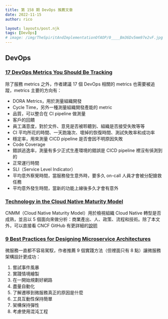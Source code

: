 ```yaml
---
title: 第 158 期 DevOps 推薦文章
date: 2022-11-15
author: rico

layout: layouts/post.njk
tags: [DevOps]
# image: /img/TheSpiritAndImplementationOfAOP/0____Bm36Dv5mm97e2vF.jpg
---
```


## DevOps

<!-- summary -->
### [17 DevOps Metrics You Should Be Tracking](https://dzone.com/articles/17-devops-metrics-you-should-be-tracking)

除了服務 metrics 之外，作者建議 17 個 DevOps 相關的 metrics 也需要被追蹤，metrics 主要的方向有：<!-- summary -->
- DORA Metrics，用於測量組織開發
- Cycle Time，另外一種測量組織開發產能的 metric
- 品質，可以整合在 CI pipeline 做測量
- 客戶的回饋
- 員工滿意度，對於文件、意見是否被聆聽到、組織是否接受失敗等等
- CI 平均所花的時間、一天跑幾次、壞掉的恢復時間、測試失敗率和成功率
- 穩定率，用來測量 CICD pipeline 是否會因不明原因失敗
- Code Coverage
- 錯誤逃逸率，測量有多少正式生產環境的錯誤是 CICD pipeline 裡沒有偵測到的
- 正常運行時間
- SLI（Service Level Indicator）
- 平均意外察覺時間，當服務發生意外時，要多久 on-call 人員才會被分配搶救任務
- 平均意外發生時間，當新的功能上線後多久才會有意外

### [Technology in the Cloud Native Maturity Model](https://www.cncf.io/blog/2022/11/09/technology-in-the-cloud-native-maturity-model/)

CNMM（Cloud Native Maturity Model）用於檢視組織 Cloud Native 轉型是否成熟，並且以 5 個面向來做分析：商業產出、人、政策、流程和技術。除了本文外，可以直接看 CNCF GitHub 有更詳細的[說明](https://github.com/cncf/cartografos/blob/main/reference/prologue.md)

### [9 Best Practices for Designing Microservice Architectures](https://traefik.io/blog/9-best-practices-for-designing-microservice-architectures/)

微服務一直都不容易駕馭，作者推薦 9 個實踐方法（但裡面只有 8 點）讓微服務架構設計更成功：
1. 嘗試事件風暴
2. 實踐情境繪製
3. 在一開始規劃好網路
4. 盡量自動化
5. 了解遷移到微服務真正的原因是什麼
6. 工具互動性保持簡單
7. 架構保持彈性
8. 考慮使用混沌工程